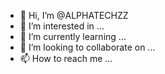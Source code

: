 - 👋 Hi, I’m @ALPHATECHZZ
- 👀 I’m interested in ...
- 🌱 I’m currently learning ...
- 💞️ I’m looking to collaborate on ...
- 📫 How to reach me ...

<!---
ALPHATECHZZ/ALPHATECHZZ is a ✨ special ✨ repository because its `README.md` (this file) appears on your GitHub profile.
You can click the Preview link to take a look at your changes.
--->
